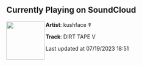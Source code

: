## Currently Playing on SoundCloud

[<img align="left" width="100" src="https://i1.sndcdn.com/artworks-1yZ1vqfnXEJ1D9BV-AxWhyg-t500x500.jpg">](https://soundcloud.com/kushfaceleanin/dirt-tape-v)

**Artist**: kushface ☤ 

**Track**: DIRT TAPE V

Last updated at 07/19/2023 18:51
